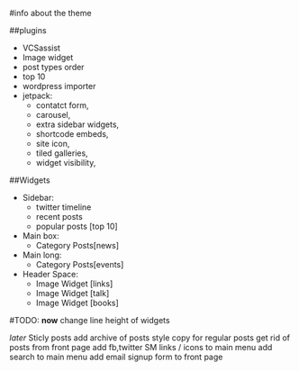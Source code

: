 #info about the theme


##plugins
*	VCSassist
*	Image widget
*	post types order
*	top 10
*	wordpress importer
*	jetpack:
	*	contatct form,
	*	carousel,
	*	extra sidebar widgets,
	*	shortcode embeds,
	*	site icon,
	*	tiled galleries,
	*	widget visibility,


##Widgets
*	Sidebar:
	*	twitter timeline
	*	recent posts
	*	popular posts [top 10]
*	Main box:
	*	Category Posts[news]
*	Main long:
	*	Category Posts[events]
*	Header Space:
	*	Image Widget [links]
	*	Image Widget [talk]
	*	Image Widget [books]


#TODO:
**now**
change line height of widgets




*later*
Sticly posts
add archive of posts
style copy for regular posts
get rid of posts from front page
add fb,twitter SM links / icons to main menu
add search to main menu
add email signup form to front page